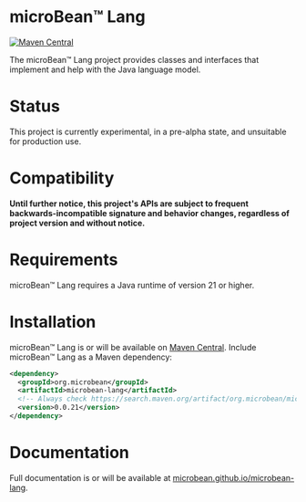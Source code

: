 # microBean™ Lang

[![Maven Central](https://img.shields.io/maven-central/v/org.microbean/microbean-lang.svg?label=Maven%20Central)](https://search.maven.org/artifact/org.microbean/microbean-lang)

The microBean™ Lang project provides classes and interfaces that implement and help with the Java language model.

# Status

This project is currently experimental, in a pre-alpha state, and unsuitable for production use.

# Compatibility

**Until further notice, this project's APIs are subject to frequent backwards-incompatible signature and behavior
changes, regardless of project version and without notice.**

# Requirements

microBean™ Lang requires a Java runtime of version 21 or higher.

# Installation

microBean™ Lang is or will be available on [Maven Central](https://search.maven.org/). Include microBean™ Lang as a
Maven dependency:

```xml
<dependency>
  <groupId>org.microbean</groupId>
  <artifactId>microbean-lang</artifactId>
  <!-- Always check https://search.maven.org/artifact/org.microbean/microbean-lang for up-to-date available versions. -->
  <version>0.0.21</version>
</dependency>
```

# Documentation

Full documentation is or will be available at
[microbean.github.io/microbean-lang](https://microbean.github.io/microbean-lang/).
